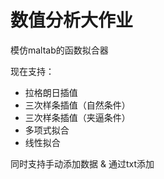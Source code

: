# 数值分析大作业
模仿maltab的函数拟合器

现在支持：
* 拉格朗日插值
* 三次样条插值（自然条件）
* 三次样条插值（夹逼条件）
* 多项式拟合
* 线性拟合

同时支持手动添加数据 & 通过txt添加

